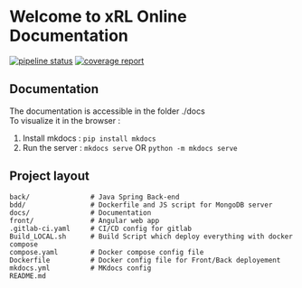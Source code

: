 # Welcome to xRL Online Documentation

[![pipeline status](https://gitlab-etu.openstack.etudis.eseo.fr/s9-pfe-xrl-online/xrl-online/badges/main/pipeline.svg)](https://gitlab-etu.openstack.etudis.eseo.fr/s9-pfe-xrl-online/xrl-online/-/commits/main)
[![coverage report](https://gitlab-etu.openstack.etudis.eseo.fr/s9-pfe-xrl-online/xrl-online/badges/main/coverage.svg)](https://gitlab-etu.openstack.etudis.eseo.fr/s9-pfe-xrl-online/xrl-online/-/commits/main)

## Documentation

The documentation is accessible in the folder ./docs<br>
To visualize it in the browser :

1. Install mkdocs :  ```pip install mkdocs```
2. Run the server :  ```mkdocs serve``` OR ```python -m mkdocs serve```

## Project layout

    back/               # Java Spring Back-end
    bdd/                # Dockerfile and JS script for MongoDB server
    docs/               # Documentation
    front/              # Angular web app
    .gitlab-ci.yaml     # CI/CD config for gitlab
    Build_LOCAL.sh      # Build Script which deploy everything with docker compose
    compose.yaml        # Docker compose config file
    Dockerfile          # Docker config file for Front/Back deployement
    mkdocs.yml          # MKdocs config
    README.md       
